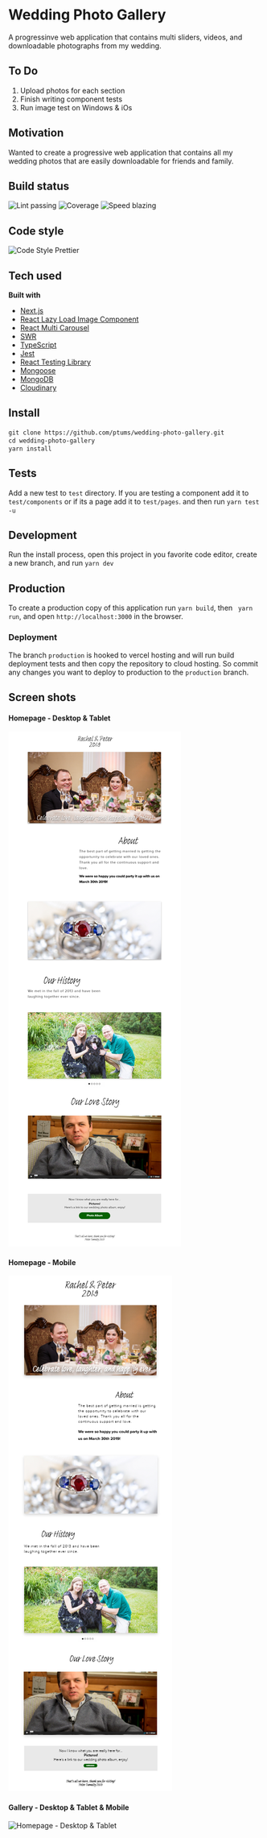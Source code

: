# Wedding Photo Gallery

A progressinve web application that contains multi sliders, videos, and downloadable photographs from my wedding.

## To Do

1. Upload photos for each section
2. Finish writing component tests
3. Run image test on Windows & iOs

## Motivation

Wanted to create a progressive web application that contains all my wedding photos that are easily downloadable for friends and family.

## Build status

![Lint passing](https://camo.githubusercontent.com/df0f65b2d0e7a0448dd50abbc3b4364dc971533f/68747470733a2f2f696d672e736869656c64732e696f2f6769746875622f776f726b666c6f772f7374617475732f70726574746965722f70726574746965722f4c696e743f6c6162656c3d4c696e74267374796c653d666c61742d737175617265)
![Coverage](https://camo.githubusercontent.com/facfcb6afd684d2c9701c7d6add65f391fdf86fc/68747470733a2f2f696d672e736869656c64732e696f2f636f6465636f762f632f6769746875622f6477796c2f686170692d617574682d6a7774322e7376673f6d61784167653d32353932303030)
![Speed blazing](https://camo.githubusercontent.com/c0d653f4e211ffff68800215f80fb458e25ae6f0/68747470733a2f2f696d672e736869656c64732e696f2f62616467652f73706565642d626c617a696e672532302546302539462539342541352d627269676874677265656e2e7376673f7374796c653d666c61742d737175617265)

## Code style

![Code Style Prettier](https://camo.githubusercontent.com/687a8ae8d15f9409617d2cc5a30292a884f6813a/68747470733a2f2f696d672e736869656c64732e696f2f62616467652f636f64655f7374796c652d70726574746965722d6666363962342e7376673f7374796c653d666c61742d737175617265)

## Tech used

**Built with**

- [Next.js](https://nextjs.org/)
- [React Lazy Load Image Component](https://www.npmjs.com/package/react-lazy-load-image-component)
- [React Multi Carousel](https://w3js.com/react-multi-carousel)
- [SWR](https://github.com/vercel/swr)
- [TypeScript](https://www.typescriptlang.org/)
- [Jest](https://jestjs.io/)
- [React Testing Library](https://testing-library.com)
- [Mongoose](https://mongoosejs.com/)
- [MongoDB](https://www.mongodb.com/)
- [Cloudinary](https://cloudinary.com/)

## Install

```
git clone https://github.com/ptums/wedding-photo-gallery.git
cd wedding-photo-gallery
yarn install
```

## Tests

Add a new test to `test` directory. If you are testing a component add it to `test/components` or if its a page add it to `test/pages`. and then run `yarn test -u`

## Development

Run the install process, open this project in you favorite code editor, create a new branch, and run `yarn dev`

## Production

To create a production copy of this application run `yarn build`, then ` yarn run`, and open `http://localhost:3000` in the browser.

### Deployment

The branch `production` is hooked to vercel hosting and will run build deployment tests and then copy the repository to cloud hosting. So commit any changes you want to deploy to production to the `production` branch.

## Screen shots

#### Homepage - Desktop & Tablet

![Homepage - Desktop & Tablet](./docs/TumultyEverAfter-IpadDesktop-Home.png)

#### Homepage - Mobile

![Homepage - Desktop & Tablet](./docs/TumultyEverAfter-Mobile-Home.png)

#### Gallery - Desktop & Tablet & Mobile

![Homepage - Desktop & Tablet](./docs/TumultyEverAfter-IpadDesktop-Gallery.png)

